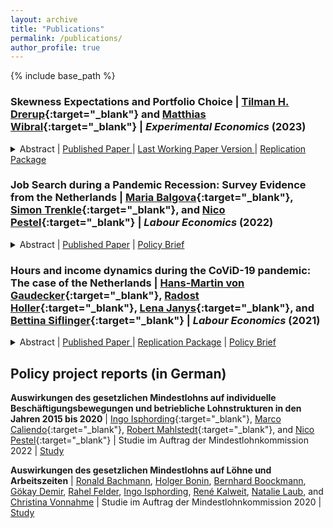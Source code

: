 ```yaml
---
layout: archive
title: "Publications"
permalink: /publications/
author_profile: true
---
```


{% include base_path %}

### Skewness Expectations and Portfolio Choice | [Tilman H. Drerup](https://sites.google.com/site/tdrerup/){:target="\_blank"} and [Matthias Wibral](https://www.maastrichtuniversity.nl/m.wibral){:target="\_blank"} | *Experimental Economics* (2023)
<details>
    <summary>
      Abstract | 
      <a  href="https://link.springer.com/article/10.1007/s10683-022-09780-9" role="button" target="_blank"> Published Paper </a> | 
      <a  href="https://papers.ssrn.com/sol3/papers.cfm?abstract_id=2810940" role="button" target="_blank"> Last Working Paper Version </a> | 
      <a  href="https://doi.org/10.5281/zenodo.7114350" role="button" target="_blank"> Replication Package </a>
    </summary>
    Many models of investor behavior predict that investors prefer assets that they believe to have positively skewed return distributions. We elicit detailed return expectations for a broad index fund and a single stock in a representative sample of the Dutch population. The data show substantial heterogeneity in individuals' skewness expectations of which only very little is captured by sociodemographics. Across assets, most respondents expect a higher variance and skewness for the individual stock compared to the index fund. Portfolio allocations increase with the skewness of respondents' return expectations for the respective asset, controlling for other moments of a respondent's expectations.
  </details>

### Job Search during a Pandemic Recession: Survey Evidence from the Netherlands | [Maria Balgova](https://sites.google.com/view/mariabalgova){:target="\_blank"}, [Simon Trenkle](https://www.iza.org/person/24066/simon-trenkle){:target="\_blank"}, and [Nico Pestel](https://sites.google.com/site/pestelecon/){:target="\_blank"} | *Labour Economics* (2022)

<details>
  <summary>
    Abstract | 
    <a  href="https://www.sciencedirect.com/science/article/abs/pii/S0927537122000355" role="button" target="_blank">Published Paper</a> |
    <a  href="https://wol.iza.org/opinions/job-search-during-a-pandemic-recession" role="button" target="_blank">Policy Brief</a>

  </summary>
  This paper studies job search behavior in the midst of a pandemic recession. We use long-running panel data from the Netherlands (LISS) and complement the core survey with our own COVID-specific module, conducted in June 2020, surveying job search effort of employed as well as unemployed respondents. We estimate an empirical model of job search over the business cycle over the period 2008–2019 to explore the gap between predicted and actual job search behavior in 2020. We find that job search during the pandemic recession differs strongly from previous downturns. The unemployed search significantly less than what we would normally observe during a recession of this size. For the employed, the propensity to search is even greater than what we would expect, but those who do search make significantly fewer job applications. Expectations about the duration of the pandemic seem to play a key role in explaining job search effort for the unemployed in 2020. Furthermore, employed individuals whose work situation has been affected by COVID-19 are searching more actively for a new job.
</details>

### Hours and income dynamics during the CoViD-19 pandemic: The case of the Netherlands | [Hans-Martin von Gaudecker](https://www.wiwi.uni-bonn.de/gaudecker){:target="\_blank"}, [Radost Holler](https://sites.google.com/view/radostholler){:target="\_blank"}, [Lena Janys](https://sites.google.com/site/janyslena/){:target="\_blank"}, and [Bettina Siflinger](https://sites.google.com/site/bettinasiflinger/){:target="\_blank"} | *Labour Economics* (2021)

<details>
    <summary>
      Abstract | 
      <a  href="https://www.sciencedirect.com/science/article/pii/S0927537121000907" role="button" target="_blank"> Published Paper </a> | 
      <a  href="https://github.com/ChristianZimpelmann/replication-work-hours-covid" role="button" target="_blank">Replication Package</a> |
      <a  href="https://esb.nu/esb/20068498/ongelijkheid-in-arbeidsuren-en-inkomen-gedurende-het-eerste-jaar-van-de-coronapandemie" role="button" target="_blank">Policy Brief</a>
    </summary>    
    Using customized panel data spanning the entire year of 2020, we analyze the dynamics of working hours and household income across different stages of the Covid-19 pandemic. Similar to many other countries, during this period the Netherlands experienced a quick spread of the SARS-CoV-2 virus, adopted a set of fairly strict social distancing measures, gradually reopened, and imposed another lockdown to contain the second wave. We show that socio-economic status is strongly related to changes in working hours, especially when strict economic restrictions are in place. In contrast, household income is unaffected for all socio-economic groups. Examining the drivers of these observations, we find that pandemic-specific job characteristics (the ability to work from home and essential worker status) help explain the socio-economic gradient in total working hours. Household income is largely decoupled from shocks to working hours for employees. We provide suggestive evidence that large-scale labor hoarding schemes have helped insure employees against shocks to their employers.

    Supersedes: <a  href="https://www.iza.org/de/publications/dp/13623/labour-supply-during-lockdown-and-a-new-normal-the-case-of-the-netherlands" role="button" target="_blank">Labour supply during lockdown and a ``new normal'': The case of the Netherlands</a> and <a  href="https://covid-19.iza.org/publications/dp13158/" role="button" target="_blank">Labour Supply in the Early Stages of the COVID-19 Pandemic: Empirical Evidence on Hours, Home Office, and Expectations</a>

</details>

## Policy project reports (in German)

**Auswirkungen des gesetzlichen Mindestlohns auf individuelle Beschäftigungsbewegungen und betriebliche Lohnstrukturen in den Jahren 2015 bis 2020** &#124; [Ingo Isphording](https://sites.google.com/view/ingoeisphording/about-me){:target="\_blank"}, [Marco Caliendo](https://caliendo.de/){:target="\_blank"}, [Robert Mahlstedt](http://www.robertmahlstedt.com/){:target="\_blank"}, and [Nico Pestel](https://sites.google.com/site/pestelecon/){:target="\_blank"} &#124; Studie im Auftrag der Mindestlohnkommission 2022 &#124; <a  href="https://econpapers.repec.org/paper/izaizarrs/133.htm" role="button" target="_blank"> Study </a> 

**Auswirkungen des gesetzlichen Mindestlohns auf Löhne und Arbeitszeiten** &#124; [Ronald Bachmann](https://sites.google.com/view/website-ronald-bachmann), [Holger Bonin](https://www.iza.org/en/person/273/holger-bonin), [Bernhard Boockmann](https://www.iaw.edu/ueberuns/team/direktoren-geschaeftsfuehrung/bernhard-boockmann.html), [Gökay Demir](https://www.goekaydemir.com/), [Rahel Felder](https://wwz.unibas.ch/en/persons/felder-rahel/), [Ingo Isphording](https://sites.google.com/view/ingoeisphording/about-me), [René Kalweit](https://www.iaw.edu/ueberuns/team/wissenschaftliche-mitarbeiter-mitarbeiterinnen/ren%C3%A9-kalweit.html), [Natalie Laub](https://www.iaw.edu/ueberuns/team/wissenschaftliche-mitarbeiter-mitarbeiterinnen/natalie-laub.html), and [Christina Vonnahme](https://www.rwi-essen.de/rwi/team/person/christina-vonnahme) &#124; Studie im Auftrag der Mindestlohnkommission 2020 &#124; <a  href="https://www.econstor.eu/handle/10419/222998" role="button" target="_blank"> Study </a> 
